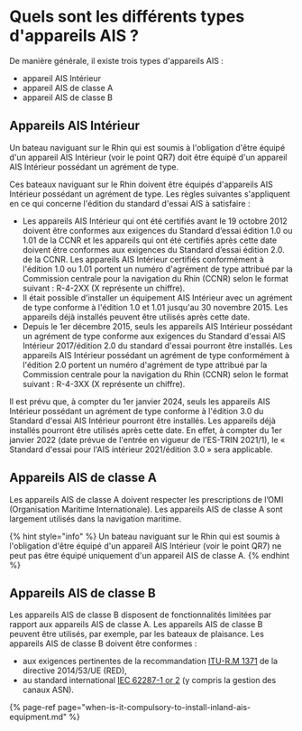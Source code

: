 # Quels sont les différents types d'appareils AIS ?

De manière générale, il existe trois types d'appareils AIS :

* appareil AIS Intérieur
* appareil AIS de classe A
* appareil AIS de classe B

## Appareils AIS Intérieur

Un bateau naviguant sur le Rhin qui est soumis à l'obligation d'être équipé d'un appareil AIS Intérieur \(voir le point QR7\) doit être équipé d'un appareil AIS Intérieur possédant un agrément de type.

Ces bateaux naviguant sur le Rhin doivent être équipés d'appareils AIS Intérieur possédant un agrément de type. Les règles suivantes s'appliquent en ce qui concerne l'édition du standard d'essai AIS à satisfaire :

* Les appareils AIS Intérieur qui ont été certifiés avant le 19 octobre 2012 doivent être conformes aux exigences du Standard d’essai édition 1.0 ou 1.01 de la CCNR et les appareils qui ont été certifiés après cette date doivent être conformes aux exigences du Standard d’essai édition 2.0. de la CCNR. Les appareils AIS Intérieur certifiés conformément à l'édition 1.0 ou 1.01 portent un numéro d'agrément de type attribué par la Commission centrale pour la navigation du Rhin \(CCNR\) selon le format suivant : R-4-2XX \(X représente un chiffre\).
* Il était possible d'installer un équipement AIS Intérieur avec un agrément de type conforme à l'édition 1.0 et 1.01 jusqu'au 30 novembre 2015. Les appareils déjà installés peuvent être utilisés après cette date.
* Depuis le 1er décembre 2015, seuls les appareils AIS Intérieur possédant un agrément de type conforme aux exigences du Standard d'essai AIS Intérieur 2017/édition 2.0 du standard d'essai pourront être installés. Les appareils AIS Intérieur possédant un agrément de type conformément à l'édition 2.0 portent un numéro d'agrément de type attribué par la Commission centrale pour la navigation du Rhin \(CCNR\) selon le format suivant : R-4-3XX \(X représente un chiffre\).

Il est prévu que, à compter du 1er janvier 2024, seuls les appareils AIS Intérieur possédant un agrément de type conforme à l'édition 3.0 du Standard d'essai AIS Intérieur pourront être installés. Les appareils déjà installés pourront être utilisés après cette date. En effet, à compter du 1er janvier 2022 \(date prévue de l'entrée en vigueur de l'ES-TRIN 2021/1\), le « Standard d'essai pour l'AIS intérieur 2021/édition 3.0 » sera applicable.

## Appareils AIS de classe A

Les appareils AIS de classe A doivent respecter les prescriptions de l’OMI \(Organisation Maritime Internationale\). Les appareils AIS de classe A sont largement utilisés dans la navigation maritime.

{% hint style="info" %}
Un bateau naviguant sur le Rhin qui est soumis à l'obligation d'être équipé d'un appareil AIS Intérieur \(voir le point QR7\) ne peut pas être équipé uniquement d'un appareil AIS de classe A.
{% endhint %}

## Appareils AIS de classe B

Les appareils AIS de classe B disposent de fonctionnalités limitées par rapport aux appareils AIS de classe A. Les appareils AIS de classe B peuvent être utilisés, par exemple, par les bateaux de plaisance. Les appareils AIS de classe B doivent être conformes :

* aux exigences pertinentes de la recommandation  [ITU-R.M 1371](https://www.itu.int/rec/R-REC-M.1371/en) de la directive 2014/53/UE \(RED\),
* au standard international  [IEC 62287-1 or 2](https://webstore.iec.ch/publication/32705) \(y compris la gestion des canaux ASN\).

{% page-ref page="when-is-it-compulsory-to-install-inland-ais-equipment.md" %}

